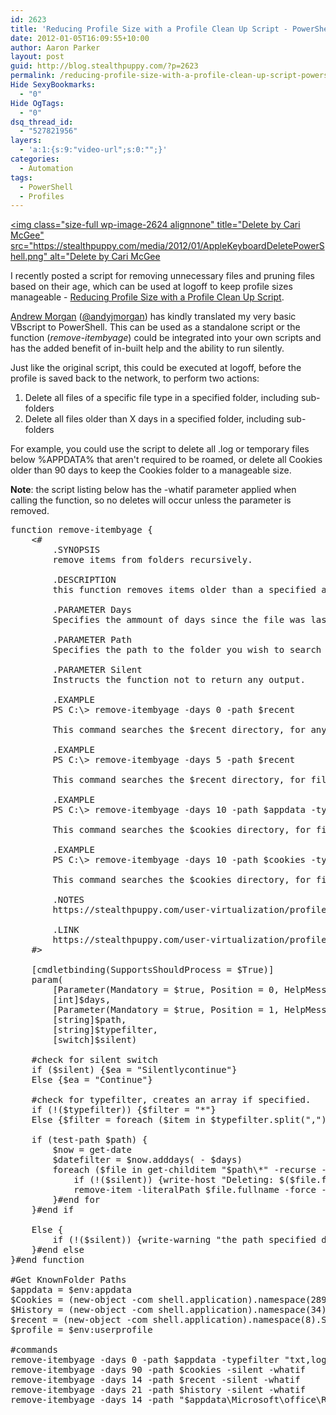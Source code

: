 ```yaml
---
id: 2623
title: 'Reducing Profile Size with a Profile Clean Up Script - PowerShell Edition'
date: 2012-01-05T16:09:55+10:00
author: Aaron Parker
layout: post
guid: http://blog.stealthpuppy.com/?p=2623
permalink: /reducing-profile-size-with-a-profile-clean-up-script-powershell-edition/
Hide SexyBookmarks:
  - "0"
Hide OgTags:
  - "0"
dsq_thread_id:
  - "527821956"
layers:
  - 'a:1:{s:9:"video-url";s:0:"";}'
categories:
  - Automation
tags:
  - PowerShell
  - Profiles
---
```

[<img class="size-full wp-image-2624 alignnone" title="Delete by Cari McGee" src="https://stealthpuppy.com/media/2012/01/AppleKeyboardDeletePowerShell.png" alt="Delete by Cari McGee](http://www.flickr.com/photos/pleeker/5379549514/)

I recently posted a script for removing unnecessary files and pruning files based on their age, which can be used at logoff to keep profile sizes manageable - [Reducing Profile Size with a Profile Clean Up Script]({{site.baseurl}}/user-virtualization/profile-clean-up-script/).

[Andrew Morgan](http://andrewmorgan.ie/about-2/) ([@andyjmorgan](http://twitter.com/andyjmorgan)) has kindly translated my very basic VBscript to PowerShell. This can be used as a standalone script or the function (_remove-itembyage_) could be integrated into your own scripts and has the added benefit of in-built help and the ability to run silently.

Just like the original script, this could be executed at logoff, before the profile is saved back to the network, to perform two actions:

  1. Delete all files of a specific file type in a specified folder, including sub-folders
  2. Delete all files older than X days in a specified folder, including sub-folders

For example, you could use the script to delete all .log or temporary files below %APPDATA% that aren't required to be roamed, or delete all Cookies older than 90 days to keep the Cookies folder to a manageable size.

**Note**: the script listing below has the -whatif parameter applied when calling the function, so no deletes will occur unless the parameter is removed.

<pre class="prettyprint lang-powershell" data-start-line="1" data-visibility="visible" data-highlight="" data-caption="">function remove-itembyage {
    &lt;#
        .SYNOPSIS
        remove items from folders recursively.

        .DESCRIPTION
        this function removes items older than a specified age from the target folder

        .PARAMETER Days
        Specifies the ammount of days since the file was last written to you wish to filter on.

        .PARAMETER Path
        Specifies the path to the folder you wish to search recursively.

        .PARAMETER Silent
        Instructs the function not to return any output.

        .EXAMPLE
        PS C:\&gt; remove-itembyage -days 0 -path $recent

        This command searches the $recent directory, for any files, then deletes them.

        .EXAMPLE
        PS C:\&gt; remove-itembyage -days 5 -path $recent

        This command searches the $recent directory, for files older than 5 days, then deletes them.

        .EXAMPLE
        PS C:\&gt; remove-itembyage -days 10 -path $appdata -typefilter "txt,log"

        This command searches the $cookies directory, for files older than 10 days and end with txt or log extensions, then deletes them.

        .EXAMPLE
        PS C:\&gt; remove-itembyage -days 10 -path $cookies -typefilter "txt,log" -silent

        This command searches the $cookies directory, for files older than 10 days and end with txt or log extensions, then deletes them without a report.

        .NOTES
        https://stealthpuppy.com/user-virtualization/profile-clean-up-script-powershell-edition/ for support information.

        .LINK
        https://stealthpuppy.com/user-virtualization/profile-clean-up-script-powershell-edition/
    #&gt;

    [cmdletbinding(SupportsShouldProcess = $True)]
    param(
        [Parameter(Mandatory = $true, Position = 0, HelpMessage = "Number of days to filter by, E.G. ""14""")]
        [int]$days,
        [Parameter(Mandatory = $true, Position = 1, HelpMessage = "Path to files you wish to delete")]
        [string]$path,
        [string]$typefilter,
        [switch]$silent)

    #check for silent switch
    if ($silent) {$ea = "Silentlycontinue"}
    Else {$ea = "Continue"}

    #check for typefilter, creates an array if specified.
    if (!($typefilter)) {$filter = "*"}
    Else {$filter = foreach ($item in $typefilter.split(",")) {$item.insert(0, "*.")}}

    if (test-path $path) {
        $now = get-date
        $datefilter = $now.adddays( - $days)
        foreach ($file in get-childitem "$path\*" -recurse -force -include $filter | where {$_.PSIsContainer -eq $false -and $_.lastwritetime -le $datefilter -and $_.name -ne "desktop.ini"}) {
            if (!($silent)) {write-host "Deleting: $($file.fullname)"}
            remove-item -literalPath $file.fullname -force -ea $ea
        }#end for
    }#end if

    Else {
        if (!($silent)) {write-warning "the path specified does not exist! ($path)"}
    }#end else
}#end function

#Get KnownFolder Paths
$appdata = $env:appdata
$Cookies = (new-object -com shell.application).namespace(289).Self.Path
$History = (new-object -com shell.application).namespace(34).Self.Path
$recent = (new-object -com shell.application).namespace(8).Self.Path
$profile = $env:userprofile

#commands
remove-itembyage -days 0 -path $appdata -typefilter "txt,log" -silent -whatif
remove-itembyage -days 90 -path $cookies -silent -whatif
remove-itembyage -days 14 -path $recent -silent -whatif
remove-itembyage -days 21 -path $history -silent -whatif
remove-itembyage -days 14 -path "$appdata\Microsoft\office\Recent" -silent -whatif</pre>

 